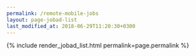 ```yaml
---
permalink: /remote-mobile-jobs
layout: page-jobad-list
last_modified_at: 2018-06-29T11:20:30+0300
---
```

{% include render_jobad_list.html permalink=page.permalink %}
